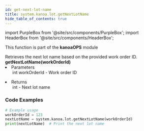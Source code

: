 ```yaml
---
id: get-next-lot-name
title: system.kanoa.lot.getNextLotName
hide_table_of_contents: true
---
```


import PurpleBox from '@site/src/components/PurpleBox';
import HeaderBox from '@site/src/components/HeaderBox';

<PurpleBox>This function is part of the <b>kanoaOPS</b> module</PurpleBox>

<HeaderBox header="Description">
  Retrieves the next lot name based on the provided work order ID.
</HeaderBox>

<HeaderBox header="Syntax">
  <b>getNextLotName(workOrderId)</b>
    <li>Parameters <br />
      <ul>int workOrderId - Work order ID</ul>
    </li>
    <li>Returns <br />
      <ul>int - Next lot name</ul>
    </li>
</HeaderBox>

### Code Examples

```python
# Example usage
workOrderId = 123
nextLotName = system.kanoa.lot.getNextLotName(workOrderId)
print(nextLotName)  # Print the next lot name

